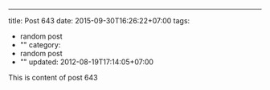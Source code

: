 ---
title: Post 643
date: 2015-09-30T16:26:22+07:00
tags:
  - random post
  - ""
category:
  - random post
  - ""
updated: 2012-08-19T17:14:05+07:00

This is content of post 643